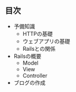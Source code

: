 ## 目次

* 予備知識
  * HTTPの基礎
  * ウェブアプリの基礎
  * Railsとの関係
* Railsの概要
  * Model
  * View
  * Controller
* ブログの作成
